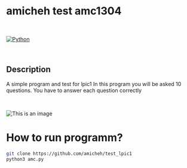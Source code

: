 # amicheh test amc1304

</br>

[![Python](https://img.shields.io/badge/python-3.9-red)](https://python.org)

</br>

## Description
A simple program and test for lpic1 In this program you will be asked 10 questions. You have to answer each question correctly

</br>

![This is an image](https://www.lpi.org/sites/default/files/styles/w555/public/LPIC-1_0.jpg?itok=Lj-xc63t)

# How to run programm? 

```bash
git clone https://github.com/amicheh/test_lpic1
python3 amc.py

```
